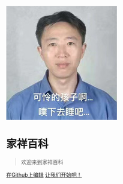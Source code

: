 ![logo](_media/tjx.png)

# 家祥百科

> 欢迎来到家祥百科

[在Github上编辑](https://github.com/huoyiming/tjx_next)
[让我们开始吧！](#👋-欢迎)